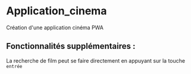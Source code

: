 # Application_cinema
 Création d'une application cinéma PWA

 ## Fonctionnalités supplémentaires :
 La recherche de film peut se faire directement en appuyant sur la touche `entrée`
